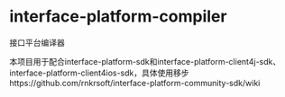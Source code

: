 # interface-platform-compiler
接口平台编译器

本项目用于配合interface-platform-sdk和interface-platform-client4j-sdk、interface-platform-client4ios-sdk，具体使用移步https://github.com/rnkrsoft/interface-platform-community-sdk/wiki

